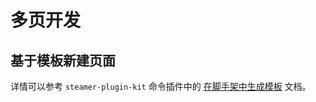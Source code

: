 # 多页开发

## 基于模板新建页面

详情可以参考 `steamer-plugin-kit` 命令插件中的 [在脚手架中生成模板](/docs/plugins/Steamer-Plugin-Kit.html#使用----在脚手架中生成模板) 文档。

